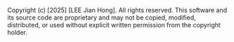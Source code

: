 Copyright (c) [2025] [LEE Jian Hong]. All rights reserved.
This software and its source code are proprietary and may not be copied, modified, distributed, or used without explicit written permission from the copyright holder.
